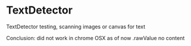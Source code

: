 # TextDetector
TextDetector testing, scanning images or canvas for text

Conclusion: did not work in chrome OSX as of now
.rawValue no content
